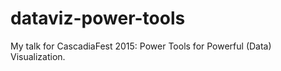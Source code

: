 # dataviz-power-tools
My talk for CascadiaFest 2015: Power Tools for Powerful (Data) Visualization.
